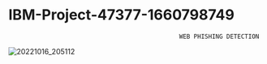 
# IBM-Project-47377-1660798749
                                                   WEB PHISHING DETECTION 
![20221016_205112](https://user-images.githubusercontent.com/113851201/196043815-d9fd3371-0bde-44f6-8972-c2679a4a24ef.jpg)
